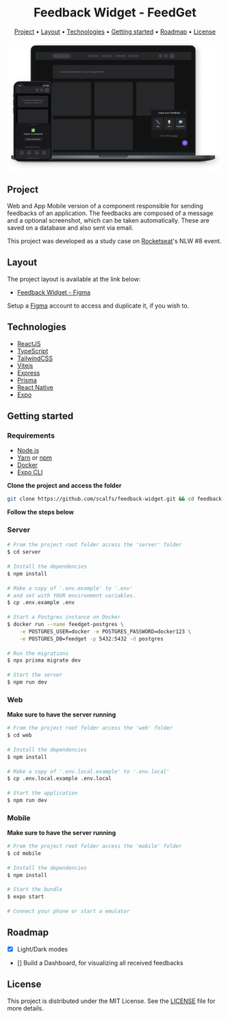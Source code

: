 <h1 align="center">
  Feedback Widget - FeedGet
</h1>

<p align="center">
  <a href="#project">Project</a> •
  <a href="#layout">Layout</a> •
  <a href="#technologies">Technologies</a> •
  <a href="#getting-started">Getting started</a> •
  <a href="#roadmap">Roadmap</a> •
  <a href="#license">License</a>
</p>

<p align="center">
  <img alt="Project Mockup" src="./.github/cover.png">
</p>

## Project

Web and App Mobile version of a component responsible for sending feedbacks of an application. The feedbacks are composed of a message and a optional screenshot, which can be taken automatically. These are saved on a database and also sent via email.

This project was developed as a study case on [Rocketseat](https://rocketseat.com.br)'s NLW #8 event.

## Layout

The project layout is available at the link below:

- [Feedback Widget - Figma](https://www.figma.com/community/file/1102912516166573468)

Setup a [Figma](http://figma.com/) account to access and duplicate it, if you wish to.

## Technologies

- [ReactJS](https://reactjs.org/)
- [TypeScript](https://www.typescriptlang.org/)
- [TailwindCSS](https://tailwindcss.com/)
- [Vitejs](https://vitejs.dev/)
- [Express](https://expressjs.com/)
- [Prisma](https://www.prisma.io/)
- [React Native](https://reactnative.dev/)
- [Expo](https://expo.io/)

## Getting started

### Requirements

- [Node.js](https://nodejs.org/en/)
- [Yarn](https://classic.yarnpkg.com/) or [npm](https://www.npmjs.com/package/npm)
- [Docker](https://docker.com)
- [Expo CLI](https://docs.expo.dev/workflow/expo-cli)

**Clone the project and access the folder**

```bash
git clone https://github.com/scalfs/feedback-widget.git && cd feedback-widget
```

**Follow the steps below**

### Server

```bash
# From the project root folder access the 'server' folder
$ cd server

# Install the dependencies
$ npm install

# Make a copy of '.env.example' to '.env'
# and set with YOUR environment variables.
$ cp .env.example .env

# Start a Postgres instance on Docker
$ docker run --name feedget-postgres \
    -e POSTGRES_USER=docker -e POSTGRES_PASSWORD=docker123 \
    -e POSTGRES_DB=feedget -p 5432:5432 -d postgres

# Run the migrations
$ npx prisma migrate dev

# Start the server
$ npm run dev
```

### Web

**Make sure to have the server running**

```bash
# From the project root folder access the 'web' folder
$ cd web

# Install the dependencies
$ npm install

# Make a copy of '.env.local.example' to '.env.local'
$ cp .env.local.example .env.local

# Start the application
$ npm run dev
```

### Mobile

**Make sure to have the server running**

```bash
# From the project root folder access the 'mobile' folder
$ cd mobile

# Install the dependencies
$ npm install

# Start the bundle
$ expo start

# Connect your phone or start a emulator
```

## Roadmap

- [x] Light/Dark modes
- [] Build a Dashboard, for visualizing all received feedbacks

## License

This project is distributed under the MIT License. See the [LICENSE](LICENSE.md) file for more details.
